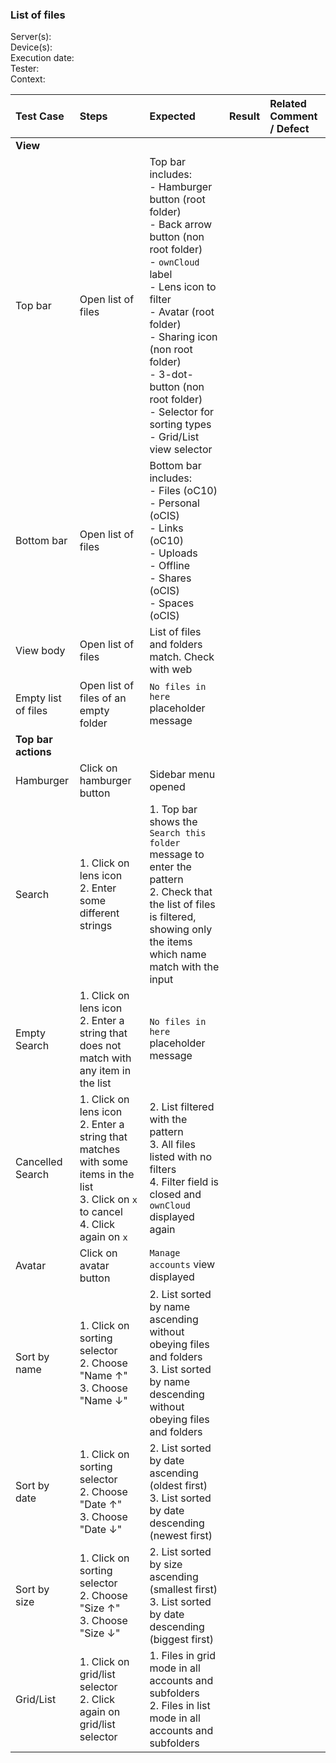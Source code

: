 ### List of files

Server(s): <br>
Device(s): <br>
Execution date: <br>
Tester:  <br>
Context: <br>
 
| Test Case | Steps | Expected | Result | Related Comment / Defect  | 
| :-------- | :---- | :------- | :----: | :------------------------ | 
|**View**||||||
| Top bar | Open list of files | Top bar includes: <br>- Hamburger button (root folder)<br>- Back arrow button (non root folder)<br>- `ownCloud` label<br>- Lens icon to filter<br>- Avatar (root folder)<br>- Sharing icon (non root folder)<br>- 3-dot-button (non root folder) <br>- Selector for sorting types<br>- Grid/List view selector|  |  |
| Bottom bar | Open list of files | Bottom bar includes: <br>- Files (oC10)<br>-  Personal (oCIS)<br>- Links (oC10)<br>- Uploads<br>- Offline<br>- Shares (oCIS)<br>- Spaces (oCIS) |  |  |
| View body | Open list of files | List of files and folders match. Check with web  |  |  |
| Empty list of files | Open list of files of an empty folder | `No files in here` placeholder message  |  |  |
|**Top bar actions**||||||
| Hamburger | Click on hamburger button | Sidebar menu opened  |  |  |
| Search | 1. Click on lens icon<br>2. Enter some different strings | 1. Top bar shows the `Search this folder` message to enter the pattern<br>2. Check that the list of files is filtered, showing only the items which name match with the input  |  |  |
| Empty Search | 1. Click on lens icon<br>2. Enter a string that does not match with any item in the list | `No files in here` placeholder message |  |  |
| Cancelled Search | 1. Click on lens icon<br>2. Enter a string that matches with some items in the list<br>3. Click on `x` to cancel<br>4. Click again on `x` | 2. List filtered with the pattern<br>3. All files listed with no filters<br>4. Filter field is closed and `ownCloud` displayed again |  |  |
| Avatar | Click on avatar button | `Manage accounts` view displayed|  |  |
| Sort by name | 1. Click on sorting selector<br>2. Choose "Name &uarr;" <br>3. Choose "Name &darr;"| 2. List sorted by name ascending without obeying files and folders<br>3. List sorted by name descending without obeying files and folders |  |  | 
| Sort by date | 1. Click on sorting selector<br>2. Choose "Date &uarr;" <br>3. Choose "Date &darr;"| 2. List sorted by date ascending (oldest first)<br>3. List sorted by date descending (newest first) |  |  | 
| Sort by size | 1. Click on sorting selector<br>2. Choose "Size &uarr;" <br>3. Choose "Size &darr;"| 2. List sorted by size ascending (smallest first)<br>3. List sorted by date descending (biggest first) |  |  |
| Grid/List | 1. Click on grid/list selector<br>2. Click again on grid/list selector| 1. Files in grid mode in all accounts and subfolders<br>2. Files in list mode in all accounts and subfolders |  |  |  
